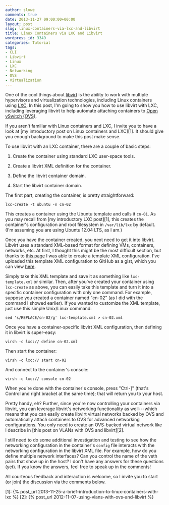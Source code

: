 ```yaml
---
author: slowe
comments: true
date: 2013-11-27 09:00:00+00:00
layout: post
slug: linux-containers-via-lxc-and-libvirt
title: Linux Containers via LXC and Libvirt
wordpress_id: 3349
categories: Tutorial
tags:
- CLI
- Libvirt
- Linux
- LXC
- Networking
- OVS
- Virtualization
---
```


One of the cool things about [libvirt](http://libvirt.org/) is the ability to work with multiple hypervisors and virtualization technologies, including Linux containers using [LXC](http://linuxcontainers.org/). In this post, I'm going to show you how to use libvirt with LXC, including leveraging libvirt to help automate attaching containers to [Open vSwitch (OVS)](http://openvswitch.org/).

If you aren't familiar with Linux containers and LXC, I invite you to have a look at [my introductory post on Linux containers and LXC][1]. It should give you enough background to make this post make sense.

To use libvirt with an LXC container, there are a couple of basic steps:

1. Create the container using standard LXC user-space tools.

2. Create a libvirt XML definition for the container.

3. Define the libvirt container domain.

4. Start the libvirt container domain.

The first part, creating the container, is pretty straightforward:

    lxc-create -t ubuntu -n cn-02

This creates a container using the Ubuntu template and calls it `cn-01`. As you may recall from [my introductory LXC post][1], this creates the container's configuration and root filesystem in `/var/lib/lxc` by default. (I'm assuming you are using Ubuntu 12.04 LTS, as I am.)

Once you have the container created, you next need to get it into libvirt. Libvirt uses a standard XML-based format for defining VMs, containers, networks, etc. At first, I thought this might be the most difficult section, but thanks to [this page](https://wiki.ubuntu.com/SergeHallyn_libvirtlxc) I was able to create a template XML configuration. I've uploaded this template XML configuration to GitHub as a gist, which you can view [here](https://gist.github.com/lowescott/7647800).

Simply take this XML template and save it as something like `lxc-template.xml` or similar. Then, after you've created your container using `lxc-create` as above, you can easily take this template and turn it into a specific container configuration with only one command. For example, suppose you created a container named "cn-02" (as I did with the command I showed earlier). If you wanted to customize the XML template, just use this simple Unix/Linux command:

    sed 's/REPLACE/cn-02/g' lxc-template.xml > cn-02.xml

Once you have a container-specific libvirt XML configuration, then defining it in libvirt is super-easy:

    virsh -c lxc:// define cn-02.xml

Then start the container:

    virsh -c lxc:// start cn-02

And connect to the container's console:

    virsh -c lxc:// console cn-02

When you're done with the container's console, press "Ctrl-]" (that's Control and right bracket at the same time); that will return you to your host.

Pretty handy, eh? Further, since you're now controlling your containers via libvirt, you can leverage libvirt's networking functionality as well---which means that you can easily create libvirt virtual networks backed by OVS and automatically attach containers to OVS for advanced networking configurations. You only need to create an OVS-backed virtual network like I describe in [this post on VLANs with OVS and libvirt][2].

I still need to do some additional investigation and testing to see how the networking configuration in the container's `config` file interacts with the networking configuration in the libvirt XML file. For example, how do you define multiple network interfaces? Can you control the name of the veth pairs that show up in the host? I don't have any answers for these questions (yet). If you know the answers, feel free to speak up in the comments!

All courteous feedback and interaction is welcome, so I invite you to start (or join) the discussion via the comments below.

[1]: {% post_url 2013-11-25-a-brief-introduction-to-linux-containers-with-lxc %}
[2]: {% post_url 2012-11-07-using-vlans-with-ovs-and-libvirt %}
